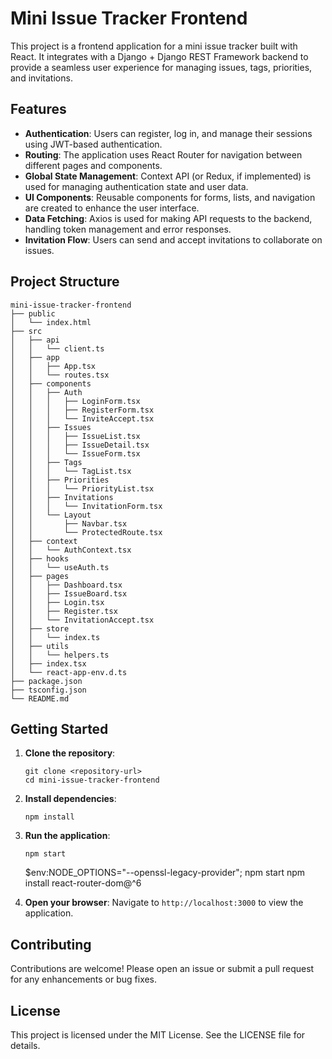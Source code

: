 # Mini Issue Tracker Frontend

This project is a frontend application for a mini issue tracker built with React. It integrates with a Django + Django REST Framework backend to provide a seamless user experience for managing issues, tags, priorities, and invitations.

## Features

- **Authentication**: Users can register, log in, and manage their sessions using JWT-based authentication.
- **Routing**: The application uses React Router for navigation between different pages and components.
- **Global State Management**: Context API (or Redux, if implemented) is used for managing authentication state and user data.
- **UI Components**: Reusable components for forms, lists, and navigation are created to enhance the user interface.
- **Data Fetching**: Axios is used for making API requests to the backend, handling token management and error responses.
- **Invitation Flow**: Users can send and accept invitations to collaborate on issues.

## Project Structure

```
mini-issue-tracker-frontend
├── public
│   └── index.html
├── src
│   ├── api
│   │   └── client.ts
│   ├── app
│   │   ├── App.tsx
│   │   └── routes.tsx
│   ├── components
│   │   ├── Auth
│   │   │   ├── LoginForm.tsx
│   │   │   ├── RegisterForm.tsx
│   │   │   └── InviteAccept.tsx
│   │   ├── Issues
│   │   │   ├── IssueList.tsx
│   │   │   ├── IssueDetail.tsx
│   │   │   └── IssueForm.tsx
│   │   ├── Tags
│   │   │   └── TagList.tsx
│   │   ├── Priorities
│   │   │   └── PriorityList.tsx
│   │   ├── Invitations
│   │   │   └── InvitationForm.tsx
│   │   └── Layout
│   │       ├── Navbar.tsx
│   │       └── ProtectedRoute.tsx
│   ├── context
│   │   └── AuthContext.tsx
│   ├── hooks
│   │   └── useAuth.ts
│   ├── pages
│   │   ├── Dashboard.tsx
│   │   ├── IssueBoard.tsx
│   │   ├── Login.tsx
│   │   ├── Register.tsx
│   │   └── InvitationAccept.tsx
│   ├── store
│   │   └── index.ts
│   ├── utils
│   │   └── helpers.ts
│   ├── index.tsx
│   └── react-app-env.d.ts
├── package.json
├── tsconfig.json
└── README.md
```

## Getting Started

1. **Clone the repository**:
   ```
   git clone <repository-url>
   cd mini-issue-tracker-frontend
   ```

2. **Install dependencies**:
   ```
   npm install
   ```

3. **Run the application**:
   ```
   npm start
   ```
   $env:NODE_OPTIONS="--openssl-legacy-provider"; npm start
   npm install react-router-dom@^6


4. **Open your browser**:
   Navigate to `http://localhost:3000` to view the application.

## Contributing

Contributions are welcome! Please open an issue or submit a pull request for any enhancements or bug fixes.

## License

This project is licensed under the MIT License. See the LICENSE file for details.